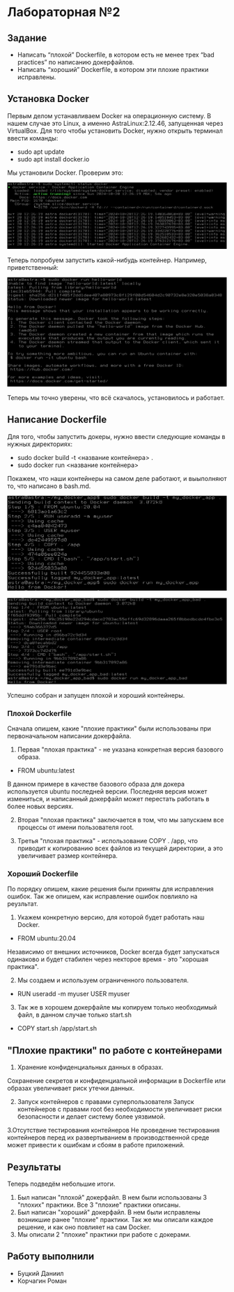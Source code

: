 # Лабораторная №2

## Задание
* Написать “плохой” Dockerfile, в котором есть не менее трех “bad practices” по написанию докерфайлов.
* Написать “хороший” Dockerfile, в котором эти плохие практики исправлены.

## Установка Docker
Первым делом устанавливаем Docker на операционную систему. В нашем случае это Linux, а именно AstraLinux:2.12.46, запущенная через VirtualBox. Для того чтобы установить Docker, нужно открыть терминал ввести команды:
* sudo apt update
* sudo apt install docker.io

Мы установили Docker. Проверим это:

![net](https://github.com/Nyehx/ITMO_cloud_labs/blob/main/DevOps/Lab_2/Images/1.png)

Теперь попробуем запустить какой-нибудь контейнер. Например, приветственный:

![net](https://github.com/Nyehx/ITMO_cloud_labs/blob/main/DevOps/Lab_2/Images/2.png)

Теперь мы точно уверены, что всё скачалось, установилось и работает.

## Написание Dockerfile

Для того, чтобы запустить докеры, нужно ввести следующие команды в нужных директориях:

* sudo docker build -t <название контейнера> .
* sudo docker run <название контейнера>

Покажем, что наши контейнеры на самом деле работают, и выыполняют то, что написано в bash.md.

![net](https://github.com/Nyehx/ITMO_cloud_labs/blob/main/DevOps/Lab_2/Images/4.png)

![net](https://github.com/Nyehx/ITMO_cloud_labs/blob/main/DevOps/Lab_2/Images/3.png)

Успешно собран и запущен плохой и хороший контейнеры.

### Плохой Dockerfile

Сначала опишем, какие "плохие практики" были использованы при первоначальном написании докерфайла.

1. Первая "плохая практика" - не указана конкретная версия базового образа. 

* FROM ubuntu:latest

В данном примере в качестве базового образа для докера используется ubuntu последней версии. Последняя версия может измениться, и написанный докерфайл может перестать работать в более новых версиях.

2. Вторая "плохая практика" заключается в том, что мы запускаем все процессы от имени пользователя root.

3. Третья "плохая практика" - использование COPY . /app, что приводит к копированию всех файлов из текущей директории, а это увеличивает размер контейнера.


### Хороший Dockerfile

По порядку опишем, какие решения были приняты для исправления ошибок. Так же опишем, как исправление ошибок повлияло на реузльтат.

1. Укажем конкретную версию, для которой будет работать наш Docker.

* FROM ubuntu:20.04

Независимо от внешних источников, Docker всегда будет запускаться одинаково и будет стабилен через некторое время - это "хорошая практика".

2. Мы создаем и используем ограниченного пользователя.
* RUN useradd -m myuser USER myuser
3. Так же в хорошем докерфайле мы копируем только необходимый файл, в данном случае только start.sh
* COPY start.sh /app/start.sh

## "Плохие практики" по работе с контейнерами

1. Хранение конфиденциальных данных в образах.

Сохранение секретов и конфиденциальной информации в Dockerfile или образах увеличивает риск утечки данных.

2. Запуск контейнеров с правами суперпользователя
Запуск контейнеров с правами root без необходимости увеличивает риски безопасности и делает систему более уязвимой.

3.Отсутствие тестирования контейнеров
Не проведение тестирования контейнеров перед их развертыванием в производственной среде может привести к ошибкам и сбоям в работе приложений.
 


## Результаты

Теперь подведём небольшие итоги. 

1. Был написан "плохой" докерфайл. В нем были использованы 3 "плохих" практики. Все 3 "плохие" практики описаны.
2. Был написан "хороший" докерфайл. В нем были исправлены возникшие ранее "плохие" практики. Так же мы описали каждое решение, и как оно повлияет на сам Docker.
3. Мы описали 2 "плохие" практики при работе с докерами.

## Работу выполнили
* Буцкий Даниил
* Корчагин Роман
